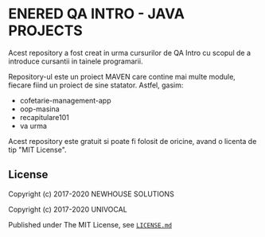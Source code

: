 # ENERED QA INTRO - JAVA PROJECTS

Acest repository a fost creat in urma cursurilor de QA Intro cu scopul de a introduce cursantii in tainele programarii.

Repository-ul este un proiect MAVEN care contine mai multe module, fiecare fiind un proiect de sine statator. Astfel, gasim:
* cofetarie-management-app
* oop-masina
* recapitulare101
* va urma  

Acest repository este gratuit si poate fi folosit de oricine, avand o licenta de tip "MIT License".

License
-------

Copyright (c) 2017-2020 NEWHOUSE SOLUTIONS 

Copyright (c) 2017-2020 UNIVOCAL

Published under The MIT License, see [`LICENSE.md`](LICENSE.md)